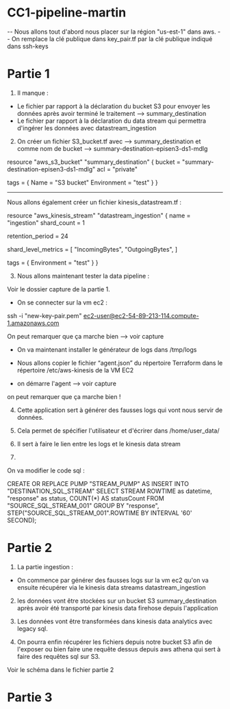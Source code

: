 # CC1-pipeline-martin

-- Nous allons tout d'abord nous placer sur la région "us-est-1" dans aws.
-- On remplace la clé publique dans key_pair.tf par la clé publique indiqué dans ssh-keys

# Partie 1

1) Il manque :

- Le fichier par rapport à la déclaration du bucket S3 pour envoyer les données après avoir terminé le traitement --> summary_destination
- Le fichier par rapport à la déclaration du data stream qui permettra d'ingérer les données avec datastream_ingestion

2) On créer un fichier S3_bucket.tf
avec --> summary_destination
et comme nom de bucket --> summary-destination-episen3-ds1-mdlg


resource "aws_s3_bucket" "summary_destination" {
  bucket = "summary-destination-episen3-ds1-mdlg"
  acl    = "private"

  tags = {
    Name        = "S3 bucket"
    Environment = "test"
  }
}


-------- 

Nous allons également créer un fichier kinesis_datastream.tf :

resource "aws_kinesis_stream" "datastream_ingestion" {
  name        = "ingestion"
  shard_count = 1

  retention_period = 24

  shard_level_metrics = [
    "IncomingBytes",
    "OutgoingBytes",
  ]

  tags = {
    Environment = "test"
  }
}

3) Nous allons maintenant tester la data pipeline :

Voir le dossier capture de la partie 1.

- On se connecter sur la vm ec2 : 

ssh -i "new-key-pair.pem" ec2-user@ec2-54-89-213-114.compute-1.amazonaws.com

On peut remarquer que ça marche bien --> voir capture

- On va maintenant installer le générateur de logs dans /tmp/logs

- Nous allons copier le fichier “agent.json” du répertoire Terraform dans le répertoire /etc/aws-kinesis de la VM 
EC2

- on démarre l'agent --> voir capture

on peut remarquer que ça marche bien !

4) Cette application sert à générer des fausses logs qui vont nous servir de données.

5) Cela permet de spécifier l'utilisateur et d'écrirer dans /home/user_data/

6) Il sert à faire le lien entre les logs et le kinesis data stream

7) 

On va modifier le code sql :

CREATE OR REPLACE PUMP "STREAM_PUMP" AS INSERT INTO "DESTINATION_SQL_STREAM"
SELECT STREAM ROWTIME as datetime, 
"response" as status, 
COUNT(*) AS statusCount FROM "SOURCE_SQL_STREAM_001" 
GROUP BY "response", STEP("SOURCE_SQL_STREAM_001".ROWTIME BY INTERVAL '60' SECOND);



#
# Partie 2

1) La partie ingestion :

- On commence par générer des fausses logs sur la vm ec2 qu'on va ensuite récupérer via le kinesis data streams datastream_ingestion

2) les données vont être stockées sur un bucket S3 summary_destination après avoir été transporté par kinesis data firehose depuis l'application

3) Les données vont être transformées dans kinesis data analytics avec legacy sql.

4) On pourra enfin récupérer les fichiers depuis notre bucket S3 afin de l'exposer ou bien faire une requête dessus depuis aws athena qui sert à faire des requêtes sql sur S3.

Voir le schéma dans le fichier partie 2

#
# Partie 3






